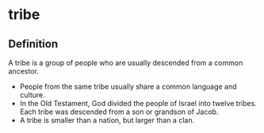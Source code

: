# tribe

## Definition

A tribe is a group of people who are usually descended from a common ancestor. 

* People from the same tribe usually share a common language and culture.
* In the Old Testament, God divided the people of Israel into twelve tribes. Each tribe was descended from a son or grandson of Jacob.
* A tribe is smaller than a nation, but larger than a clan.